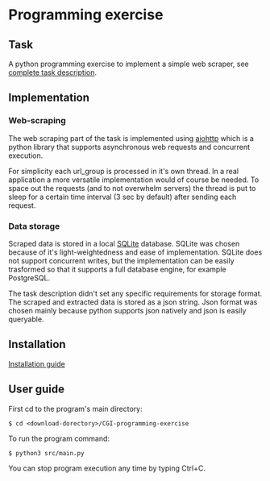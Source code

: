 # Programming exercise

## Task

A python programming exercise to implement a simple web scraper, see [complete task description](documentation/cand_prog_task.md).

## Implementation

### Web-scraping

The web scraping part of the task is implemented using [aiohttp](https://github.com/aio-libs/aiohttp) which is a python library that supports asynchronous web requests and concurrent execution. 

For simplicity each url_group is processed in it's own thread. In a real application a more versatile implementation would of course be needed. To space out the requests (and to not overwhelm servers) the thread is put to sleep for a certain time interval (3 sec by default) after sending each request. 

### Data storage

Scraped data is stored in a local [SQLite](https://www.sqlite.org/index.html) database. SQLite was chosen because of it's light-weightedness and ease of implementation. SQLite does not support concurrent writes, but the implementation can be easily trasformed so that it supports a full database engine, for example PostgreSQL.

The task description didn't set any specific requirements for storage format. The scraped and extracted data is stored as a json string. Json format was chosen mainly because python supports json natively and json is easily queryable. 

## Installation

[Installation guide](documentation/installation.md)

## User guide

First cd to the program's main directory:

    $ cd <download-dorectory>/CGI-programming-exercise

To run the program command:

    $ python3 src/main.py

You can stop program execution any time by typing Ctrl+C.





